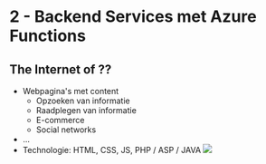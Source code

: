 # 2 - Backend Services met Azure Functions
## The Internet of ??
- Webpagina's met content
  - Opzoeken van informatie
  - Raadplegen van informatie
  - E-commerce
  - Social networks
- ...
- Technologie: HTML, CSS, JS, PHP / ASP / JAVA
![](https://i.imgur.com/9C0b2Vj.png)
<!--stackedit_data:
eyJoaXN0b3J5IjpbLTEwOTM5NzY5NSwtMjEyOTkxNDA5XX0=
-->